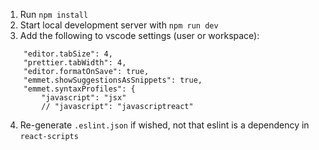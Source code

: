 1. Run `npm install`
2. Start local development server with `npm run dev`
3. Add the following to vscode settings (user or workspace):

```
    "editor.tabSize": 4,
    "prettier.tabWidth": 4,
    "editor.formatOnSave": true,
    "emmet.showSuggestionsAsSnippets": true,
    "emmet.syntaxProfiles": {
        "javascript": "jsx"
        // "javascript": "javascriptreact"
```

4. Re-generate `.eslint.json` if wished, not that eslint is a dependency in `react-scripts`
